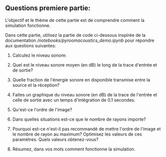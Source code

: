 ## Questions premiere partie:

L'objectif et le thème de cette partie est de comprendre comment la simulation fonctionne.

Dans cette partie, utilisez la partie de code ci-dessous inspirée de la documentation _/notebooks/pyroomacoustics_demo.ipynb_ pour répondre aux questions suivantes:

1. Calculez le niveau sonore:
  1. Quel est le niveau sonore moyen (en dB) le long de la trace d'entrée et de sortie?
  2. Quelle fraction de l'énergie sonore en disponible transmise entre la source et la réception?
  3. Faites un graphique du niveau sonore (en dB) de la trace de l'entrée et celle de sortie avec un temps d'intégration de 0.1 secondes.
1. Qu'est-ce l'ordre de l'image?
2. Dans quelles situations est-ce que le nombre de rayons importe?
 
4. Pourquoi est-ce n'est-il pas recommandé de mettre l'ordre de l'image et le nombre de rayon au maximum? Optimisez les valeurs de ces paramètres. Quels valeurs obtenez-vous?
5. Résumez, dans vos mots comment fonctionne la simulation.
